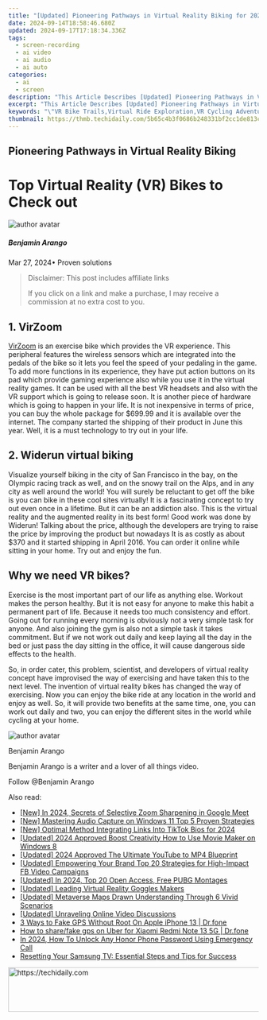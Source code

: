 ```yaml
---
title: "[Updated] Pioneering Pathways in Virtual Reality Biking for 2024"
date: 2024-09-14T18:58:46.680Z
updated: 2024-09-17T17:18:34.336Z
tags: 
  - screen-recording
  - ai video
  - ai audio
  - ai auto
categories: 
  - ai
  - screen
description: "This Article Describes [Updated] Pioneering Pathways in Virtual Reality Biking for 2024"
excerpt: "This Article Describes [Updated] Pioneering Pathways in Virtual Reality Biking for 2024"
keywords: "\"VR Bike Trails,Virtual Ride Exploration,VR Cycling Adventures,Future Bike Tech,Immersive Ride Experience,Biking in Virtual Space,Next-Gen VR Sports\""
thumbnail: https://thmb.techidaily.com/5b65c4b3f0686b248331bf2cc1de813c24155eaac6bf71f33265c2968e32a513.jpg
---
```


## Pioneering Pathways in Virtual Reality Biking

# Top Virtual Reality (VR) Bikes to Check out

![author avatar](https://images.wondershare.com/filmora/article-images/benjamin-arango-author.jpg)

##### Benjamin Arango

 Mar 27, 2024• Proven solutions

>  Disclaimer: This post includes affiliate links
>
>  If you click on a link and make a purchase, I may receive a commission at no extra cost to you.
>

## 1\. VirZoom

[VirZoom](https://virzoom.com/) is an exercise bike which provides the VR experience. This peripheral features the wireless sensors which are integrated into the pedals of the bike so it lets you feel the speed of your pedaling in the game. To add more functions in its experience, they have put action buttons on its pad which provide gaming experience also while you use it in the virtual reality games. It can be used with all the best VR headsets and also with the VR support which is going to release soon. It is another piece of hardware which is going to happen in your life. It is not inexpensive in terms of price, you can buy the whole package for $699.99 and it is available over the internet. The company started the shipping of their product in June this year. Well, it is a must technology to try out in your life.

## 2\. Widerun virtual biking

Visualize yourself biking in the city of San Francisco in the bay, on the Olympic racing track as well, and on the snowy trail on the Alps, and in any city as well around the world! You will surely be reluctant to get off the bike is you can bike in these cool sites virtually! It is a fascinating concept to try out even once in a lifetime. But it can be an addiction also. This is the virtual reality and the augmented reality in its best form! Good work was done by Widerun! Talking about the price, although the developers are trying to raise the price by improving the product but nowadays It is as costly as about $370 and it started shipping in April 2016\. You can order it online while sitting in your home. Try out and enjoy the fun.

## Why we need VR bikes?

Exercise is the most important part of our life as anything else. Workout makes the person healthy. But it is not easy for anyone to make this habit a permanent part of life. Because it needs too much consistency and effort. Going out for running every morning is obviously not a very simple task for anyone. And also joining the gym is also not a simple task it takes commitment. But if we not work out daily and keep laying all the day in the bed or just pass the day sitting in the office, it will cause dangerous side effects to the health.

So, in order cater, this problem, scientist, and developers of virtual reality concept have improvised the way of exercising and have taken this to the next level. The invention of virtual reality bikes has changed the way of exercising. Now you can enjoy the bike ride at any location in the world and enjoy as well. So, it will provide two benefits at the same time, one, you can work out daily and two, you can enjoy the different sites in the world while cycling at your home.

![author avatar](https://images.wondershare.com/filmora/article-images/benjamin-arango-author.jpg)

Benjamin Arango

Benjamin Arango is a writer and a lover of all things video.

Follow @Benjamin Arango


<ins class="adsbygoogle"
     style="display:block"
     data-ad-format="autorelaxed"
     data-ad-client="ca-pub-7571918770474297"
     data-ad-slot="1223367746"></ins>



<ins class="adsbygoogle"
     style="display:block"
     data-ad-client="ca-pub-7571918770474297"
     data-ad-slot="8358498916"
     data-ad-format="auto"
     data-full-width-responsive="true"></ins>


<span class="atpl-alsoreadstyle">Also read:</span>
<div><ul>
<li><a href="https://fox-helps.techidaily.com/new-in-2024-secrets-of-selective-zoom-sharpening-in-google-meet/"><u>[New] In 2024, Secrets of Selective Zoom Sharpening in Google Meet</u></a></li>
<li><a href="https://fox-helps.techidaily.com/new-mastering-audio-capture-on-windows-11-top-5-proven-strategies/"><u>[New] Mastering Audio Capture on Windows 11 Top 5 Proven Strategies</u></a></li>
<li><a href="https://fox-helps.techidaily.com/new-optimal-method-integrating-links-into-tiktok-bios-for-2024/"><u>[New] Optimal Method Integrating Links Into TikTok Bios for 2024</u></a></li>
<li><a href="https://fox-helps.techidaily.com/updated-2024-approved-boost-creativity-how-to-use-movie-maker-on-windows-8/"><u>[Updated] 2024 Approved Boost Creativity How to Use Movie Maker on Windows 8</u></a></li>
<li><a href="https://fox-boxes.techidaily.com/updated-2024-approved-the-ultimate-youtube-to-mp4-blueprint/"><u>[Updated] 2024 Approved The Ultimate YouTube to MP4 Blueprint</u></a></li>
<li><a href="https://facebook-clips.techidaily.com/updated-empowering-your-brand-top-20-strategies-for-high-impact-fb-video-campaigns/"><u>[Updated] Empowering Your Brand Top 20 Strategies for High-Impact FB Video Campaigns</u></a></li>
<li><a href="https://fox-helps.techidaily.com/updated-in-2024-top-20-open-access-free-pubg-montages/"><u>[Updated] In 2024, Top 20 Open Access, Free PUBG Montages</u></a></li>
<li><a href="https://extra-guidance.techidaily.com/updated-leading-virtual-reality-goggles-makers/"><u>[Updated] Leading Virtual Reality Goggles Makers</u></a></li>
<li><a href="https://fox-helps.techidaily.com/updated-metaverse-maps-drawn-understanding-through-6-vivid-scenarios/"><u>[Updated] Metaverse Maps Drawn Understanding Through 6 Vivid Scenarios</u></a></li>
<li><a href="https://youtube-tips.techidaily.com/ed-unraveling-online-video-discussions/"><u>[Updated] Unraveling Online Video Discussions</u></a></li>
<li><a href="https://location-fake.techidaily.com/3-ways-to-fake-gps-without-root-on-apple-iphone-13-drfone-by-drfone-virtual-ios/"><u>3 Ways to Fake GPS Without Root On Apple iPhone 13 | Dr.fone</u></a></li>
<li><a href="https://fake-location.techidaily.com/how-to-sharefake-gps-on-uber-for-xiaomi-redmi-note-13-5g-drfone-by-drfone-virtual-android/"><u>How to share/fake gps on Uber for Xiaomi Redmi Note 13 5G | Dr.fone</u></a></li>
<li><a href="https://unlock-android.techidaily.com/in-2024-how-to-unlock-any-honor-phone-password-using-emergency-call-by-drfone-android/"><u>In 2024, How To Unlock Any Honor Phone Password Using Emergency Call</u></a></li>
<li><a href="https://techno-recovery.techidaily.com/resetting-your-samsung-tv-essential-steps-and-tips-for-success/"><u>Resetting Your Samsung TV: Essential Steps and Tips for Success</u></a></li>
</ul></div>

<!-- affiliate ads begin -->
<a href="https://appsumo.8odi.net/c/5597632/2130886/7443" target="_top" id="2130886">
  <img src="//a.impactradius-go.com/display-ad/7443-2130886" border="0" alt="https://techidaily.com" width="728" height="90"/>
</a>
<img height="0" width="0" src="https://appsumo.8odi.net/i/5597632/2130886/7443" style="position:absolute;visibility:hidden;" border="0" />
<!-- affiliate ads end -->

